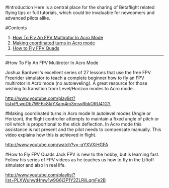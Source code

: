 #Introduction
Here is a central place for the sharing of Betaflight related flying tips or full tutorials, which could be invaluable for newcomers and advanced pilots alike. 

#Contents
1. [How To Fly An FPV Multirotor In Acro Mode](#how-to-fly-an-fpv-multirotor-in-acro-mode-)
1. [Making coordinated turns in Acro mode](#making-coordinated-turns-in-acro-mode-)
1. [How to Fly FPV Quads](#how-to-fly-fpv-quads-)

***

#How To Fly An FPV Multirotor In Acro Mode

Joshua Bardwell's excellent series of 27 lessons that use the free FPV Freerider simulator to teach a complete beginner how to fly an FPV multirotor in Acro mode (no autoleveling). A great resource for those wishing to transition from Level/Horizon modes to Acro mode.

http://www.youtube.com/playlist?list=PLwoDb7WF6c8kjYXam4m3msvRbkORU41GY

#Making coordinated turns in Acro mode
In autolevel modes (Angle or Horizon), the flight controller attempts to maintain a fixed angle of pitch or roll which is proportional to the stick deflection. In Acro mode this assistance is not present and the pilot needs to compensate manually. This video explains how this is achieved in flight.

http://www.youtube.com/watch?v=-qYXVXiHGFA

#How to Fly FPV Quads
Jack FPV is new to the hobby, but is learning fast. Follow his series of FPV videos as he teaches us how to fly in the Liftoff simulator and also in real life.

http://www.youtube.com/playlist?list=PLXWuhwtHmw1w9G6j3P1Y2ZLRiiLqmFe2B